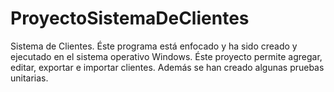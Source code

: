 # ProyectoSistemaDeClientes
Sistema de Clientes.
Éste programa está enfocado y ha sido creado y ejecutado en el sistema operativo Windows.
Éste proyecto permite agregar, editar, exportar e importar clientes.
Además se han creado algunas pruebas unitarias.
